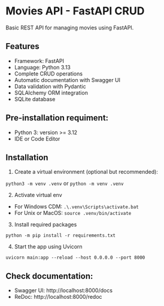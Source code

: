 # Movies API - FastAPI CRUD

Basic REST API for managing movies using FastAPI.

## Features

- Framework: FastAPI
- Language: Python 3.13
- Complete CRUD operations
- Automatic documentation with Swagger UI
- Data validation with Pydantic
- SQLAlchemy ORM integration
- SQLite database

## Pre-installation requiment:

* Python 3: version >= 3.12 
* IDE or Code Editor

## Installation

1. Create a virtual environment (optional but recommended):

`python3 -m venv .venv` or `python -m venv .venv`

2. Activate virtual env
- For Windows CDM: `.\.venv\Scripts\activate.bat`
- For Unix or MacOS: `source .venv/bin/activate`

3. Install required packages

`python -m pip install -r requirements.txt`

4. Start the app using Uvicorn

`uvicorn main:app --reload --host 0.0.0.0 --port 8000`

## Check documentation:
- Swagger UI: http://localhost:8000/docs
- ReDoc: http://localhost:8000/redoc
